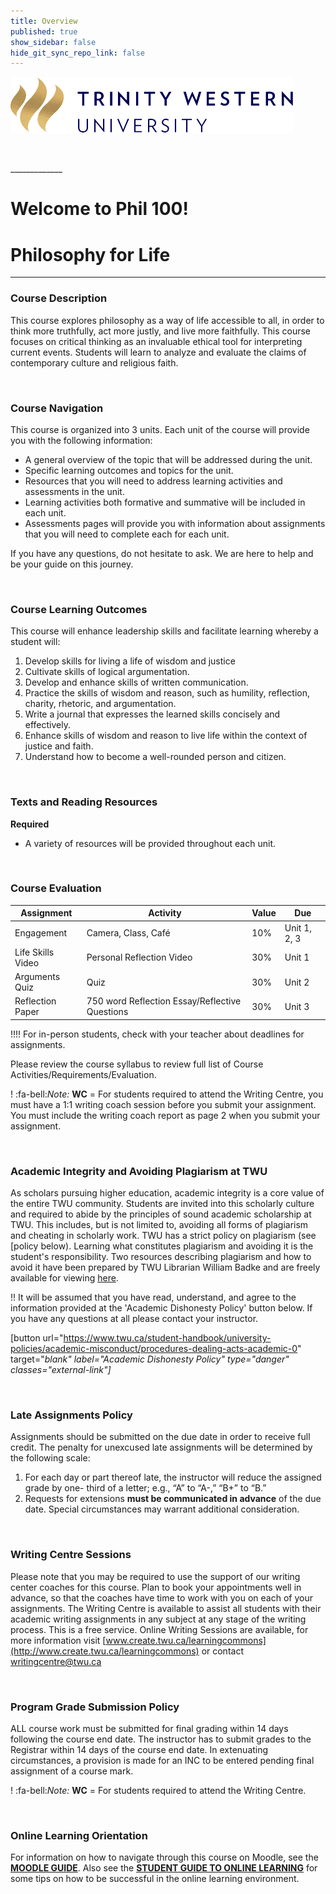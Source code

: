 ```yaml
---
title: Overview
published: true
show_sidebar: false
hide_git_sync_repo_link: false
---
```


![alttext](TWU_logo.png "TWU Logo")

<p>&nbsp;</p>  
_____________


# Welcome to Phil 100!

# Philosophy for Life

___________________

### Course Description

This course explores philosophy as a way of life accessible to all, in order to think more truthfully, act more justly, and live more faithfully. This course focuses on critical thinking as an invaluable ethical tool for interpreting current events. Students will learn to analyze and evaluate the claims of contemporary culture and religious faith.


&nbsp;

### Course Navigation

This course is organized into 3 units. Each unit of the course will provide you with the following information:

* A general overview of the topic that will be addressed during the unit.
* Specific learning outcomes and topics for the unit.
* Resources that you will need to address learning activities and assessments in the unit.
* Learning activities both formative and summative will be included in each unit.
* Assessments pages will provide you with information about assignments that you will need to complete each for each unit.


If you have any questions, do not hesitate to ask. We are here to help and be your guide on this journey.


&nbsp;

### Course Learning Outcomes

This course will enhance leadership skills and facilitate learning whereby a student will:      

1. Develop skills for living a life of wisdom and justice
2. Cultivate skills of logical argumentation.
3. Develop and enhance skills of written communication.
4. Practice the skills of wisdom and reason, such as humility, reflection, charity, rhetoric, and argumentation.
5. Write a journal that expresses the learned skills concisely and effectively.
6. Enhance skills of wisdom and reason to live life within the context of justice and faith.
7. Understand how to become a well-rounded person and citizen.


&nbsp;

### Texts and Reading Resources
**Required**
- A variety of resources will be provided throughout each unit.

&nbsp;

### Course Evaluation

|Assignment |Activity |	Value |	Due |
|-----------|---------|-------|----------|
|Engagement | Camera, Class, Café  |	10% |	Unit 1, 2, 3|
|Life Skills Video	| Personal Reflection Video |	30% | Unit 1|
|Arguments Quiz | Quiz |	30%  |	Unit 2 |
|Reflection Paper	| 750 word Reflection Essay/Reflective Questions |	30%  |	Unit 3 |

!!!! For in-person students, check with your teacher about deadlines for assignments.

Please review the course syllabus to review full list of Course Activities/Requirements/Evaluation.


! :fa-bell:*Note:* **WC** = For students required to attend the Writing Centre, you must have a 1:1 writing coach session before you submit your assignment. You must include the writing coach report as page 2 when you submit your assignment.

&nbsp;

### Academic Integrity and Avoiding Plagiarism at TWU

As scholars pursuing higher education, academic integrity is a core value of the entire TWU community. Students are invited into this scholarly culture and required to abide by the principles of sound academic scholarship at TWU. This includes, but is not limited to, avoiding all forms of plagiarism and cheating in scholarly work. TWU has a strict policy on plagiarism (see [policy below). Learning what constitutes plagiarism and avoiding it is the student's responsibility. Two resources describing plagiarism and how to avoid it have been prepared by TWU Librarian William Badke and are freely available for viewing [here](https://vimeo.com/163566887/bece097c99).

!! It will be assumed that you have read, understand, and agree to the information provided at the 'Academic Dishonesty Policy' button below. If you have any questions at all please contact your instructor.

[button url="https://www.twu.ca/student-handbook/university-policies/academic-misconduct/procedures-dealing-acts-academic-0" target="_blank" label="Academic Dishonesty Policy" type="danger" classes="external-link"]_

&nbsp;

### Late Assignments Policy

Assignments should be submitted on the due date in order to receive full credit. The penalty for unexcused late assignments will be determined by the following scale:

1. For each day or part thereof late, the instructor will reduce the assigned grade by one- third of a letter; e.g., “A” to “A-,” “B+” to “B.”
2. Requests for extensions **must be communicated in advance** of the due date. Special circumstances may warrant additional consideration.

&nbsp;

### Writing Centre Sessions

Please note that you may be required to use the support of our writing center coaches for this course. Plan to book your appointments well in advance, so that the coaches have time to work with you on each of your assignments. The Writing Centre is available to assist all students with their academic writing assignments in any subject at any stage of the writing process. This is a free service. Online Writing Sessions are available, for more information visit [www.create.twu.ca/learningcommons](http://www.create.twu.ca/learningcommons) or contact [writingcentre@twu.ca](mailto:writingcentre@twu.ca)

&nbsp;

### Program Grade Submission Policy

ALL course work must be submitted for final grading within 14 days following the course end date. The instructor has to submit grades to the Registrar within 14 days of the course end date. In extenuating circumstances, a provision is made for an INC to be entered pending final assignment of a course mark.

! :fa-bell:*Note:* **WC** = For students required to attend the Writing Centre.

&nbsp;

### Online Learning Orientation

For information on how to navigate through this course on Moodle, see the [**MOODLE GUIDE**](http://create.twu.ca/help/moodle). Also see the [**STUDENT GUIDE TO ONLINE LEARNING**](https://www.twu.ca/online-learning) for some tips on how to be successful in the online learning environment.

